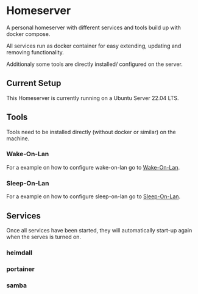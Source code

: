 # Homeserver

A personal homeserver with different services and tools build up with docker compose.

All services run as docker container for easy extending, updating and removing functionality.

Additionaly some tools are directly installed/ configured on the server.

## Current Setup

This Homeserver is currently running on a Ubuntu Server 22.04 LTS.

## Tools

Tools need to be installed directly (without docker or similar) on the machine.

### Wake-On-Lan

For a example on how to configure wake-on-lan go to [Wake-On-Lan](tools/wake-on-lan/Readme.md).

### Sleep-On-Lan

For a example on how to configure sleep-on-lan go to [Sleep-On-Lan](tools/sleep-on-lan/Readme.md).

## Services

Once all services have been started, they will automatically start-up again when the serves is turned on.

### heimdall



### portainer
### samba
